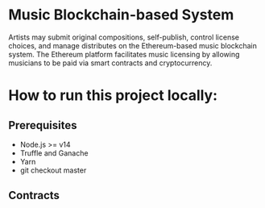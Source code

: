 # Music Blockchain-based System
Artists may submit original compositions, self-publish, control license choices, and manage distributes on the Ethereum-based music blockchain system. The Ethereum platform facilitates music licensing by allowing musicians to be paid via smart contracts and cryptocurrency.

# How to run this project locally:
 ## Prerequisites
   - Node.js >= v14
   - Truffle and Ganache
   - Yarn
   - git checkout master
 ## Contracts
 

